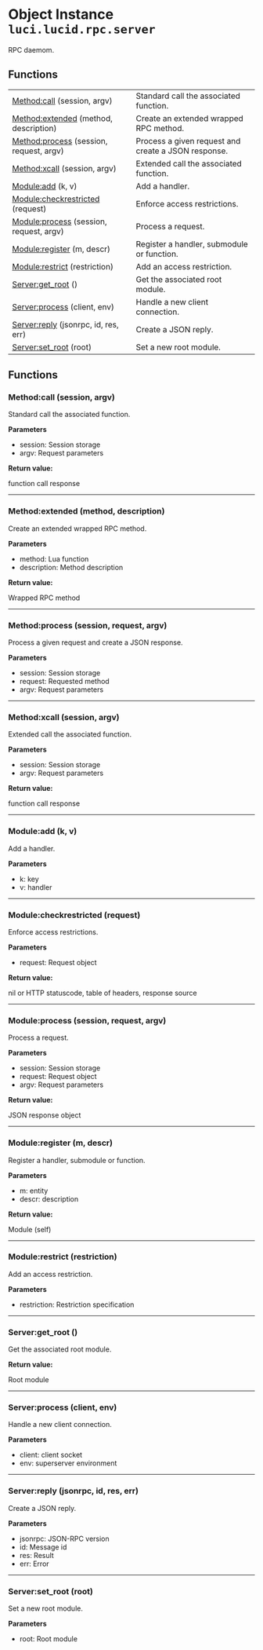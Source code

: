 # Object Instance `luci.lucid.rpc.server`

RPC daemom.

## Functions

|                                                                                |                                                     |
| -                                                                              | -                                                   |
| [Method:call](#method-call-session-argv) (session, argv)                        | Standard call the associated function.              |
| [Method:extended](#method-extended-method-description) (method, description)    | Create an extended wrapped RPC method.              |
| [Method:process](#method-process-session-request-argv) (session, request, argv) | Process a given request and create a JSON response. |
| [Method:xcall](#method-xcall-session-argv) (session, argv)                      | Extended call the associated function.              |
| [Module:add](#module-add-k-v) (k, v)                                            | Add a handler.                                      |
| [Module:checkrestricted](#module-checkrestricted-request) (request)             | Enforce access restrictions.                        |
| [Module:process](#module-process-session-request-argv) (session, request, argv) | Process a request.                                  |
| [Module:register](#module-register-m-descr) (m, descr)                          | Register a handler, submodule or function.          |
| [Module:restrict](#module-restrict-restriction) (restriction)                   | Add an access restriction.                          |
| [Server:get_root](#server-get_root) ()                                          | Get the associated root module.                     |
| [Server:process](#server-process-client-env) (client, env)                      | Handle a new client connection.                     |
| [Server:reply](#server-reply-jsonrpc-id-res-err) (jsonrpc, id, res, err)        | Create a JSON reply.                                |
| [Server:set_root](#server-set_root-root) (root)                                 | Set a new root module.                              |

## Functions

### Method:call (session, argv)

Standard call the associated function.

**Parameters**

- session: Session storage
- argv: Request parameters

**Return value:**

function call response

---
### Method:extended (method, description)

Create an extended wrapped RPC method.

**Parameters**

- method: Lua function
- description: Method description

**Return value:**

Wrapped RPC method

---
### Method:process (session, request, argv)

Process a given request and create a JSON response.

**Parameters**

- session: Session storage
- request: Requested method
- argv: Request parameters

---
### Method:xcall (session, argv)

Extended call the associated function.

**Parameters**

- session: Session storage
- argv: Request parameters

**Return value:**

function call response

---
### Module:add (k, v)

Add a handler.

**Parameters**

- k: key
- v: handler

---
### Module:checkrestricted (request)

Enforce access restrictions.

**Parameters**

- request: Request object

**Return value:**

nil or HTTP statuscode, table of headers, response source

---
### Module:process (session, request, argv)

Process a request.

**Parameters**

- session: Session storage
- request: Request object
- argv: Request parameters

**Return value:**

JSON response object

---
### Module:register (m, descr)

Register a handler, submodule or function.

**Parameters**

- m: entity
- descr: description

**Return value:**

Module (self)

---
### Module:restrict (restriction)

Add an access restriction.

**Parameters**

- restriction: Restriction specification

---
### Server:get_root ()

Get the associated root module.

**Return value:**

Root module

---
### Server:process (client, env)

Handle a new client connection.

**Parameters**

- client: client socket
- env: superserver environment

---
### Server:reply (jsonrpc, id, res, err)

Create a JSON reply.

**Parameters**

- jsonrpc: JSON-RPC version
- id: Message id
- res: Result
- err: Error

---
### Server:set_root (root)

Set a new root module.

**Parameters**

- root: Root module
